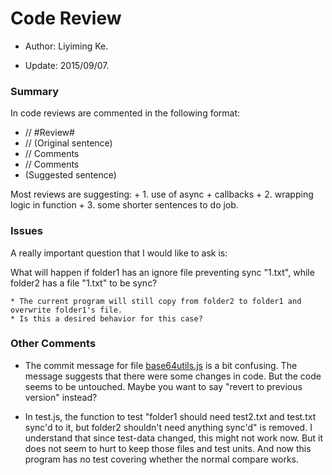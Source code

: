 # Code Review


- Author: Liyiming Ke.

- Update: 2015/09/07.


### Summary


In code reviews are commented in the following format:

- // #Review#
- // (Original sentence)
- //		Comments
- //		Comments
- (Suggested sentence)


Most reviews are suggesting:
	+ 1. use of async + callbacks
	+ 2. wrapping logic in function
	+ 3. some shorter sentences to do job.


### Issues


A really important question that I would like to ask is:

What will happen if folder1 has an ignore file preventing sync "1.txt", while folder2 has a file "1.txt" to be sync?

	* The current program will still copy from folder2 to folder1 and overwrite folder1's file.
	* Is this a desired behavior for this case?


### Other Comments


 * The commit message for file [base64utils.js](https://github.com/cs4278-2015/assignment2-handin/blob/submission/shashanksharma/lib/sync/base64utils.js) is a bit confusing.
 		The message suggests that there were some changes in code.
        But the code seems to be untouched.
        Maybe you want to say "revert to previous version" instead?
        

 * In test.js, the function to test "folder1 should need test2.txt and test.txt sync'd to it, but folder2 shouldn't need anything sync'd" is removed.
 		I understand that since test-data changed, this might not work now.
 		But it does not seem to hurt to keep those files and test units.
 		And now this program has no test covering whether the normal compare works.
